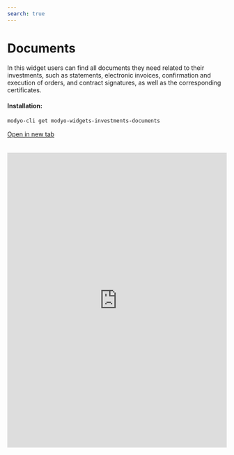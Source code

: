 ```yaml
---
search: true
---
```


# Documents

In this widget users can find all documents they need related to their investments, such as statements, electronic invoices, confirmation and execution of orders, and contract signatures, as well as the corresponding certificates.

#### Installation:

```bash
modyo-cli get modyo-widgets-investments-documents
```

[Open in new tab](https://widgets.modyo.com/investments/documents)

<iframe id="widgetFrame" src="https://widgets.modyo.com/investments/documents" width="100%"  frameBorder="0"  style="min-height:675px;overflow:auto;margin-top:20px;"></p>

<table spaces-before="0">
  <tr>
    <th>
      Feature
    </th>
    
    <th>
      Description
    </th>
  </tr>
  
  <tr>
    <td>
      Consolidated Financial Statements
    </td>
    
    <td>
      Displays a list of available financial statements.
    </td>
  </tr>
  
  <tr>
    <td>
      Invoices
    </td>
    
    <td>
      Displays the list of electronic invoices for all the completed transactions. Allows the user to open invoices in PDF format to review, print, and/or download.
    </td>
  </tr>
  
  <tr>
    <td>
      Order Confirmations
    </td>
    
    <td>
      Displays a list of order documents available in PDF format.
    </td>
  </tr>
  
  <tr>
    <td>
      Order Executions
    </td>
    
    <td>
      Provides information on the execution of the client's orders.
    </td>
  </tr>
  
  <tr>
    <td>
      Electronic Contract Signatures
    </td>
    
    <td>
      Shows the contracts to be signed, either because they are completely new or because there are new or updated versions of existing contracts. Allows the user to directly review the contracts with the option to sign them online with the user's key or passcode.
    </td>
  </tr>
  
  <tr>
    <td>
      Product Risk Table
    </td>
    
    <td>
      Table with a description of products and their risk classification.
    </td>
  </tr>
  
  <tr>
    <td>
      Tax Certificates
    </td>
    
    <td>
      Shows a list of tax certificates in PDF format for viewing, printing and/or downloading.
    </td>
  </tr>
</table>

<script>

  export default {
    mounted() {

      function setIframeHeightCO(id, ht) {
          var ifrm = document.getElementById(id);
          if(ifrm) {
            ifrm.style.height = ht + 4 + "px";
          }
      }
      // iframed document sends its height using postMessage
      function handleDocHeightMsg(e) {
          // check origin
          if ( e.origin === 'https://widgets-es.modyo.com' ) {
              // parse data
              var data = JSON.parse( e.data );

              console.log('data:', data)
              // check data object
              if ( data['docHeight'] ) {
                  setIframeHeightCO( 'widgetFrame', data['docHeight'] );
              } else {
                  setIframeHeightCO( 'widgetFrame', 700 );
              }
          }
      }

      // assign message handler
      if ( window.addEventListener ) {
          window.addEventListener('message', handleDocHeightMsg, false);
      }
    }
  }

</script>
